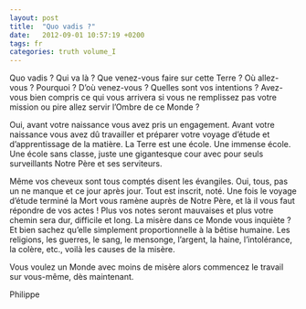 ```yaml
---
layout: post
title:  "Quo vadis ?"
date:   2012-09-01 10:57:19 +0200
tags: fr
categories: truth volume_I
---
```

Quo vadis ? Qui va là ? Que venez-vous faire sur cette Terre ? Où allez-vous ? Pourquoi ? D’où venez-vous ? Quelles sont vos intentions ? Avez-vous bien compris ce qui vous arrivera si vous ne remplissez pas votre mission ou pire allez servir l’Ombre de ce Monde ?

Oui, avant votre naissance vous avez pris un engagement. Avant votre naissance vous avez dû travailler et préparer votre voyage d’étude et d’apprentissage de la matière. La Terre est une école. Une immense école. Une école sans classe, juste une gigantesque cour avec pour seuls surveillants Notre Père et ses serviteurs.

Même vos cheveux sont tous comptés disent les évangiles. Oui, tous, pas un ne manque et ce jour après jour. Tout est inscrit, noté. Une fois le voyage d’étude terminé la Mort vous ramène auprès de Notre Père, et là il vous faut répondre de vos actes ! Plus vos notes seront mauvaises et plus votre chemin sera dur, difficile et long. La misère dans ce Monde vous inquiète ? Et bien sachez qu’elle simplement proportionnelle à la bêtise humaine. Les religions, les guerres, le sang, le mensonge, l’argent, la haine, l’intolérance, la colère, etc., voilà les causes de la misère.

Vous voulez un Monde avec moins de misère alors commencez le travail sur vous-même, dès maintenant.

Philippe